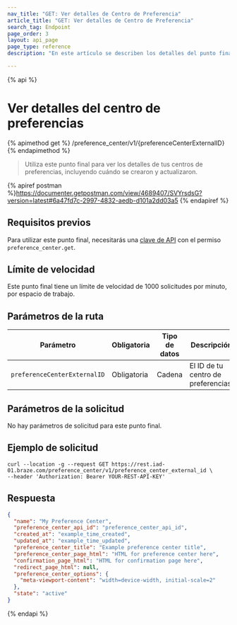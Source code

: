```yaml
---
nav_title: "GET: Ver detalles de Centro de Preferencia"
article_title: "GET: Ver detalles de Centro de Preferencia"
search_tag: Endpoint
page_order: 3
layout: api_page
page_type: reference
description: "En este artículo se describen los detalles del punto final Ver detalles del centro de preferencias de Braze."

---
```

{% api %}
# Ver detalles del centro de preferencias
{% apimethod get %}
/preference_center/v1/{preferenceCenterExternalID}
{% endapimethod %}

> Utiliza este punto final para ver los detalles de tus centros de preferencias, incluyendo cuándo se crearon y actualizaron.

{% apiref postman %}https://documenter.getpostman.com/view/4689407/SVYrsdsG?version=latest#6a47fd7c-2997-4832-aedb-d101a2dd03a5 {% endapiref %}

## Requisitos previos

Para utilizar este punto final, necesitarás una [clave de API]({{site.baseurl}}/api/basics#rest-api-key/) con el permiso `preference_center.get`.

## Límite de velocidad

Este punto final tiene un límite de velocidad de 1000 solicitudes por minuto, por espacio de trabajo.

## Parámetros de la ruta

| Parámetro | Obligatoria | Tipo de datos | Descripción |
| --------- | ---------| --------- | ----------- |
|`preferenceCenterExternalID`| Obligatoria | Cadena | El ID de tu centro de preferencias. |

## Parámetros de la solicitud

No hay parámetros de solicitud para este punto final.

## Ejemplo de solicitud

```
curl --location -g --request GET https://rest.iad-01.braze.com/preference_center/v1/preference_center_external_id \
--header 'Authorization: Bearer YOUR-REST-API-KEY'
```

## Respuesta 
```json 
{
  "name": "My Preference Center",
  "preference_center_api_id": "preference_center_api_id",
  "created_at": "example_time_created",
  "updated_at": "example_time_updated",
  "preference_center_title": "Example preference center title",
  "preference_center_page_html": "HTML for preference center here",
  "confirmation_page_html": "HTML for confirmation page here",
  "redirect_page_html": null,
  "preference_center_options": {
    "meta-viewport-content": "width=device-width, initial-scale=2"
  },
  "state": "active"
}
```

{% endapi %}
